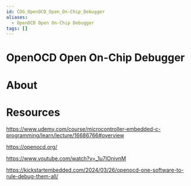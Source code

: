 ```yaml
---
id: CDG_OpenOCD_Open_On-Chip_Debugger
aliases:
  - OpenOCD Open On-Chip Debugger
tags: []
---
```


# OpenOCD Open On-Chip Debugger

# About

# Resources

https://www.udemy.com/course/microcontroller-embedded-c-programming/learn/lecture/16686766#overview

https://openocd.org/

https://www.youtube.com/watch?v=_1u7IOnivnM

https://kickstartembedded.com/2024/03/26/openocd-one-software-to-rule-debug-them-all/
